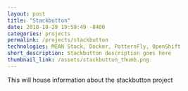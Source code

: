 ```yaml
---
layout: post
title: "Stackbutton"
date: 2018-10-29 19:59:49 -0400
categories: projects
permalink: /projects/stackbutton
technologies: MEAN Stack, Docker, PatternFly, OpenShift
short_description: Stackbutton description goes here
thumbnail_link: /assets/stackbutton_thumb.png
---
```


This will house information about the stackbutton project
